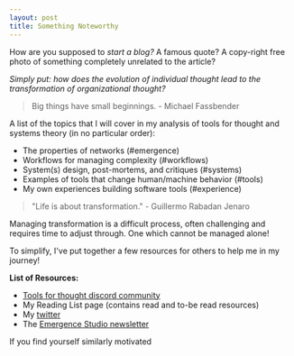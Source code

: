 ```yaml
---
layout: post
title: Something Noteworthy
---
```


How are you supposed to _start a blog?_ A famous quote? A copy-right free photo of something completely unrelated to the article?

_Simply put: how does the evolution of individual thought lead to the transformation of organizational thought?_

>Big things have small beginnings. - Michael Fassbender

A list of the topics that I will cover in my analysis of tools for thought and systems theory (in no particular order):
 - The properties of networks (#emergence)
 - Workflows for managing complexity (#workflows)
 - System(s) design, post-mortems, and critiques (#systems)
 - Examples of tools that change human/machine behavior (#tools)
 - My own experiences building software tools (#experience)

>"Life is about transformation." - Guillermo Rabadan Jenaro

Managing transformation is a difficult process, often challenging and requires time to adjust through. One which cannot be managed alone!

To simplify, I've put together a few resources for others to help me in my journey!

**List of Resources:**
 - [Tools for thought discord community](https://discord.gg/XecXSxV)
 - My Reading List page (contains read and to-be read resources)
 - My [twitter](https://twitter.com/mimoemergence)
 - The [Emergence Studio newsletter](https://emergencestudio.substack.com/)

If you find yourself similarly motivated

